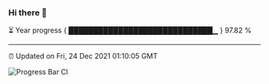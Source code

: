 ### Hi there 👋

⏳ Year progress { █████████████████████████████▁ } 97.82 %

---

⏰ Updated on Fri, 24 Dec 2021 01:10:05 GMT

![Progress Bar CI](https://github.com/ZhaoGui/ZhaoGui/workflows/Progress%20Bar%20CI/badge.svg)
